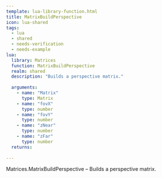 ```yaml
---
template: lua-library-function.html
title: MatrixBuildPerspective
icon: lua-shared
tags:
  - lua
  - shared
  - needs-verification
  - needs-example
lua:
  library: Matrices
  function: MatrixBuildPerspective
  realm: shared
  description: "Builds a perspective matrix."
  
  arguments:
    - name: "Matrix"
      type: Matrix
    - name: "fovX"
      type: number
    - name: "fovY"
      type: number
    - name: "zNear"
      type: number
    - name: "zFar"
      type: number
  returns:
    
---
```


<div class="lua__search__keywords">
Matrices.MatrixBuildPerspective &#x2013; Builds a perspective matrix.
</div>
